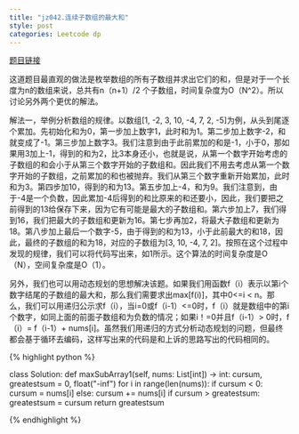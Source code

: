 ```yaml
---
title: "jz042.连续子数组的最大和"
style: post
categories: Leetcode dp
---
```


[题目链接](https://leetcode-cn.com/problems/lian-xu-zi-shu-zu-de-zui-da-he-lcof/)

这道题目最直观的做法是枚举数组的所有子数组并求出它们的和，但是对于一个长度为n的数组来说，总共有n（n+1）/2 个子数组，时间复杂度为O（N^2）。所以讨论另外两个更优的解法。

解法一，举例分析数组的规律。以数组[1, -2, 3, 10, -4, 7, 2, -5]为例，从头到尾逐个累加。先初始化和为0，第一步加上数字1，此时和为1。第二步加上数字-2，和就变成了-1。第三步加上数字3。我们注意到由于此前累加的和是-1，小于0，那如果用3加上-1，得到的和为2，比3本身还小，也就是说，从第一个数字开始考虑的子数组的和会小于从第三个数字开始的子数组和。因此我们不用去考虑从第一个数字开始的子数组，之前累加的和也被抛弃。我们从第三个数字重新开始累加，此时和为3。第四步加10，得到的和为13。第五步加上-4，和为9。我们注意到，由于-4是一个负数，因此累加-4后得到的和比原来的和还要小，因此，我们要把之前得到的13给保存下来，因为它有可能是最大的子数组和。第六步加上7，我们得到16，我们把最大的子数组和更新为16。第七步再加2，将最大子数组和更新为18。第八步加上最后一个数字-5，由于得到的和为13，小于此前最大的和18，因此，最终的子数组的和为18，对应的子数组为[3, 10, -4, 7, 2]。按照在这个过程中发现的规律，我们可以将代码写出来，如1所示。这个算法的时间复杂度是O（N），空间复杂度是O（1）。

另外，我们也可以用动态规划的思想解决该题。如果我们用函数f（i）表示以第i个数字结尾的子数组的最大和，那么我们需要求出max[f(i)]，其中0<=i < n。那么，我们可以用递归公示求f（i），当i=0或f（i-1）<=0时，f（i）就是数组中的第i个数字，如同上面的前面子数组和为负数的情况；如果i！=0并且f（i-1）> 0时，f（i）= f（i-1）+ nums[i]。虽然我们用递归的方式分析动态规划的问题，但最终都会基于循环去编码，这样写出来的代码是和上诉的思路写出的代码相同的。

{% highlight python %}

class Solution:
    def maxSubArray1(self, nums: List[int]) -> int:
        cursum, greatestsum = 0, float("-inf")
        for i in range(len(nums)):
            if cursum < 0:
                cursum = nums[i]
            else:
                cursum += nums[i]
            if cursum > greatestsum:
                greatestsum = cursum
        return greatestsum

{% endhighlight %}

